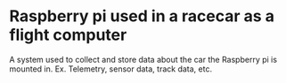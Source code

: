 # Raspberry pi used in a racecar as a flight computer

A system used to collect and store data about the car the Raspberry pi is mounted in. Ex. Telemetry, sensor data, track data, etc.